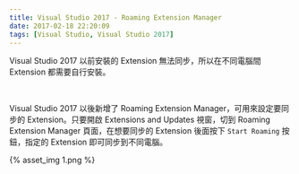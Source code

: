 ```yaml
---
title: Visual Studio 2017 - Roaming Extension Manager
date: 2017-02-18 22:20:09
tags: [Visual Studio, Visual Studio 2017]
---
```


Visual Studio 2017 以前安裝的 Extension 無法同步，所以在不同電腦間 Extension 都需要自行安裝。  

<!-- More -->

<br/>


Visual Studio 2017 以後新增了 Roaming Extension Manager，可用來設定要同步的 Extension。只要開啟 Extensions and Updates 視窗，切到 Roaming Extension Manager 頁面，在想要同步的 Extension 後面按下 `Start Roaming` 按鈕，指定的 Extension 即可同步到不同電腦。  

{% asset_img 1.png %}

<br/>
